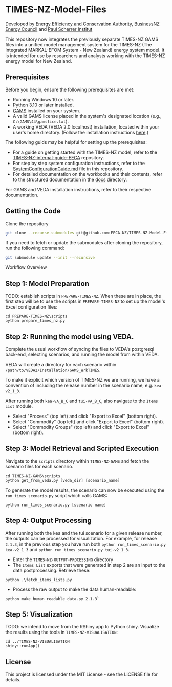 # TIMES-NZ-Model-Files

Developed by [Energy Efficiency and Conservation Authority](https://github.com/EECA-NZ), [BusinessNZ Energy Council](https://bec.org.nz/) and [Paul Scherrer Institut](https://www.psi.ch/en)

This repository now integrates the previously separate TIMES-NZ GAMS files into a unified model management system for the TIMES-NZ (The Integrated MARKAL-EFOM System - New Zealand) energy system model. It is intended for use by researchers and analysts working with the TIMES-NZ energy model for New Zealand.

## Prerequisites

Before you begin, ensure the following prerequisites are met:

- Running Windows 10 or later.
- Python 3.10 or later installed.
- [GAMS](https://www.gams.com/) installed on your system.
- A valid GAMS license placed in the system's designated location (e.g., `C:\GAMS\44\gamslice.txt`).
- A working VEDA (VEDA 2.0 localhost) installation, located within your user's home directory. (Follow the installation instructions [here](https://github.com/kanors-emr/Veda2.0-Installation/tree/master).)

The following guids may be helpful for setting up the prerequisites:

* For a guide on getting started with the TIMES-NZ model, refer to the [TIMES-NZ-internal-guide-EECA](https://github.com/EECA-NZ/TIMES-NZ-internal-guide-EECA) repository.
* For step by step system configuration instructions, refer to the [SystemConfigurationGuide.md](SystemConfigurationGuide.md) file in this repository.
* For detailed documentation on the workbooks and their contents, refer to the structured documentation in the [docs](docs/README.md) directory.

For GAMS and VEDA installation instructions, refer to their respective documentation.

## Getting the Code
Clone the repository
```bash
git clone --recurse-submodules git@github.com:EECA-NZ/TIMES-NZ-Model-Files.git
```
If you need to fetch or update the submodules after cloning the repository, run the following command:
```bash
git submodule update --init --recursive
```


Workflow Overview
## Step 1: Model Preparation
TODO: establish scripts in `PREPARE-TIMES-NZ`.
When these are in place, the first step will be to use the scripts in `PREPARE-TIMES-NZ` to set up the model's Excel configuration files:
```
cd PREPARE-TIMES-NZ\scripts
python prepare_times_nz.py
```

## Step 2: Running the model using VEDA.
Complete the usual workflow of syncing the files to VEDA's postgresql back-end, selecting scenarios, and running the model from within VEDA.

VEDA will create a directory for each scenario within `/path/to/VEDA2/Installation/GAMS_WrkTIMES`.

To make it explicit which version of TIMES-NZ we are running, we have a convention of including the release number in the scenario name, e.g. `kea-v2_1_3`.

After running both `kea-vA_B_C` and `tui-vA_B_C`, also navigate to the `Items List` module.
* Select "Process" (top left) and click "Export to Excel" (bottom right).
* Select "Commodity" (top left) and click "Export to Excel" (bottom right).
* Select "Commodity Groups" (top left) and click "Export to Excel" (bottom right).

## Step 3: Model Retrieval and Scripted Execution
Navigate to the `scripts` directory within `TIMES-NZ-GAMS` and fetch the scenario files for each scenario.
```
cd TIMES-NZ-GAMS\scripts
python get_from_veda.py [veda_dir] [scenario_name]
```
To generate the model results, the scenario can now be executed using the `run_times_scenario.py` script which calls GAMS:
```
python run_times_scenario.py [scenario name]
```

## Step 4: Output Processing
After running both the kea and the tui scenario for a given release number, the outputs can be processed for visualization. For example, for release `2.1.3`, in the previous step you have run both `python run_times_scenario.py kea-v2_1_3` and `python run_times_scenario.py tui-v2_1_3`.

* Enter the `TIMES-NZ-OUTPUT-PROCESSING` directory
* The `Items List` exports that were generated in step 2 are an input to the data postprocessing. Retrieve these:
```
python .\fetch_items_lists.py
```
* Process the raw output to make the data human-readable:
```
python make_human_readable_data.py 2.1.3`
```

## Step 5: Visualization
TODO: we intend to move from the RShiny app to Python shiny.
Visualize the results using the tools in `TIMES-NZ-VISUALISATION`:
```
cd ../TIMES-NZ-VISUALISATION
shiny::runApp()
```

## License

This project is licensed under the MIT License - see the LICENSE file for details.
